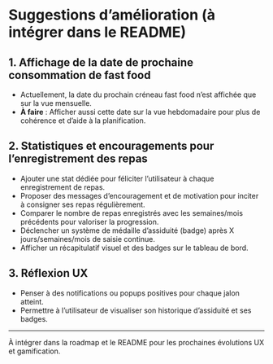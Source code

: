 # Suggestions d’amélioration (à intégrer dans le README)

## 1. Affichage de la date de prochaine consommation de fast food
- Actuellement, la date du prochain créneau fast food n’est affichée que sur la vue mensuelle.
- **À faire** : Afficher aussi cette date sur la vue hebdomadaire pour plus de cohérence et d’aide à la planification.

## 2. Statistiques et encouragements pour l’enregistrement des repas
- Ajouter une stat dédiée pour féliciter l’utilisateur à chaque enregistrement de repas.
- Proposer des messages d’encouragement et de motivation pour inciter à consigner ses repas régulièrement.
- Comparer le nombre de repas enregistrés avec les semaines/mois précédents pour valoriser la progression.
- Déclencher un système de médaille d’assiduité (badge) après X jours/semaines/mois de saisie continue.
- Afficher un récapitulatif visuel et des badges sur le tableau de bord.

## 3. Réflexion UX
- Penser à des notifications ou popups positives pour chaque jalon atteint.
- Permettre à l’utilisateur de visualiser son historique d’assiduité et ses badges.

---
À intégrer dans la roadmap et le README pour les prochaines évolutions UX et gamification.